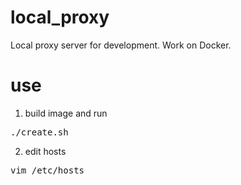 # local_proxy
Local proxy server for development. Work on Docker.

# use

1. build image and run
<pre>
./create.sh
</pre>

2. edit hosts
<pre>
vim /etc/hosts
</pre>
